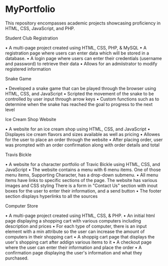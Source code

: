 # MyPortfolio
This repository encompasses academic projects showcasing proficiency in HTML, CSS, JavaScript, and PHP.

Student Club Registration  

• A multi-page project created using HTML, CSS, PHP, & MySQL
• A registration page where users can enter data which will be stored in a database.
• A login page where users can enter their credentials (username and password) to retrieve their data
• Allows for an admiistrator to modify registered information

Snake Game  

• Developed a snake game that can be played through the browser using HTML, CSS, and  JavaScript 
• Scripted the movement of the snake to be controlled by user input through arrow keys 
• Custom functions such as to determine when the snake has reached the goal to progress to the next level 

Ice Cream Shop Website 

• A website for an ice cream shop using HTML, CSS, and JavaScript 
• Displayes ice cream flavors and sizes available as well as pricing 
• Allowes for the user to place an order through the website 
• After placing order, user was prompted with an order confirmation along with order details and total 

Travis Bickle 

• A website for a character portfolio of Travic Bickle using HTML, CSS, and JavaScript
• The website contains a menu with 6 menu items. One of those menu items, Supporting Character, 
has a drop-down submenu.
• All menu items have links to specific sections of the page. 
The website has various images and CSS styling
There is a form in "Contact Us" section with inout boxes for the user to enter their information, and a send button
• The footer section displays hyperlinks to all the sources

Computer Store

• A multi-page project created using HTML, CSS, & PHP.
• An initial html page displaying a shopping cart with various computers including description and prices
• For each type of computer, there is an input element with a min attribute so the user can increase the amount of computers in their shopping cart
• A shoppig cart page that displays the user's shopping cart after addign various items to it
• A checkout page where the user can enter their information and place the order
• A confirmation page displaying the user's information and what they purchased.

